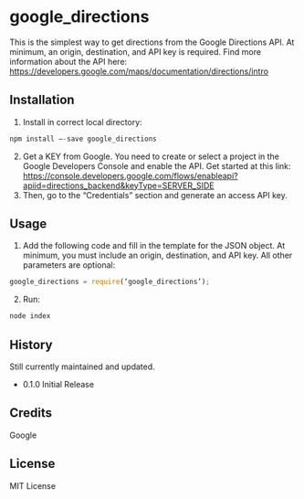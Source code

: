 google_directions
=========

This is the simplest way to get directions from the Google Directions API. At minimum, an origin, destination, and API key is required. Find more information about the API here:
https://developers.google.com/maps/documentation/directions/intro

## Installation
1. Install in correct local directory:
```javascript
npm install —-save google_directions
```
2. Get a KEY from Google. You need to create or select a project in the  Google Developers Console and enable the API. Get started at this link:
https://console.developers.google.com/flows/enableapi?apiid=directions_backend&keyType=SERVER_SIDE
3. Then, go to the “Credentials” section and generate an access API key.

## Usage
1. Add the following code and fill in the template for the JSON object. At minimum, you must include an origin, destination, and API key. All other parameters are optional:
```javascript
google_directions = require(‘google_directions’);
```
2. Run:
```javascript
node index
```

## History
Still currently maintained and updated.
* 0.1.0 Initial Release

## Credits
Google
## License
MIT License
